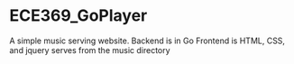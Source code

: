# ECE369_GoPlayer
A simple music serving website. 
Backend is in Go
Frontend is HTML, CSS, and jquery
serves from the music directory
